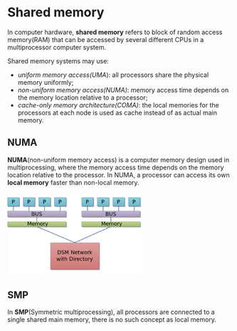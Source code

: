 # Shared memory
  In computer hardware, **shared memory** refers to block of random access memory(RAM) that can
be accessed by several different CPUs in a multiprocessor computer system.

  Shared memory systems may use:
- *uniform memory access(UMA*): all processors share the physical memory uniformly;
- *non-uniform memory access(NUMA)*: memory access time depends on the memory location relative
to a processor;
- *cache-only memory architecture(COMA)*: the local memories for the processors at each node
is used as cache instead of as actual main memory.

## NUMA
  **NUMA**(non-uniform memory access) is a computer memory design used in multiprocessing, where
the memory access time depends on the memory location relative to the processor.
  In NUMA, a processor can access its own **local memory** faster than non-local memory.

<img src="./numa.png" alt="numa" width="300"/>

## SMP
  In **SMP**(Symmetric multiprocessing), all processors are connected to a single shared main
memory, there is no such concept as local memory.


